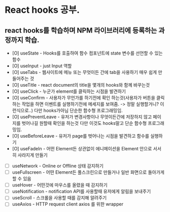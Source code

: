 # React hooks 공부.

## react hooks를 학습하며 NPM 라이브러리에 등록하는 과정까지 학습.

- [O] useState - Hooks를 호출하여 함수 컴포넌트에 state 변수를 선언할 수 있는 함수
- [O] useInput - just Input 역할
- [O] useTabs - 웹사이트에 메뉴 또는 무엇이든 간에 tab을 사용하기 매우 쉽게 만들어주는 것
- [O] useTitle - react document의 title을 몇개의 hooks와 함께 바꾸는것
- [O] useClick - 누군가 element를 클릭하는 시점을 발견하기
- [O] useConfirm - 사용자가 무언가를 하기전에 확인 하는것(사용자가 버튼을 클릭하는 작업을 하면 이벤트를 실행하기전에 메세지를 보여줌. -> 정말 실행할거니? 이런식으로..) 다만 hooks가아님 단순한 함수형 프로그래밍임.
- [O] usePreventLeave - 유저가 변경사항이나 무엇이든간에 저장하지 않고 페이지를 벗어나길 원할때 확인을 하는것 다만 이것도 hooks말고 단순 함수형 프로그래밍임.
- [O] useBeforeLeave - 유저가 page를 벗어나는 시점을 발견하고 함수를 실행하기
- [O] useFadeIn - 어떤 Element든 상관없이 에니메이션을 Element 안으로 서서히 사라지게 만들기
- [ ] useNetwork - Online or Offline 상태 감지하기
- [ ] useFullscreen - 어떤 Element든 풀스크린으로 만들거나 일반 화면으로 돌아가게 할 수 있음
- [ ] useHover - 어떤것에 마우스를 올렸을 때 감지하기
- [ ] useNotification - notification API를 사용할때 유저에게 알림을 보내주기
- [ ] useScroll - 스크롤을 사용할 때를 감지해 알려주기
- [ ] useAxios - HTTP request client axios 를 위한 wrapper
